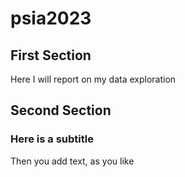 # psia2023

## First Section

Here I will report on my data exploration


## Second Section

### Here is a subtitle

Then you add text, as you like
